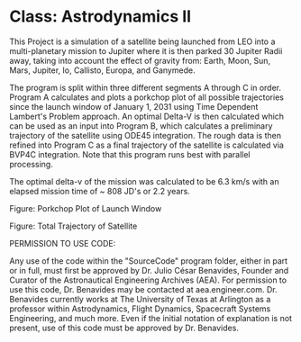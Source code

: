 # Class: Astrodynamics II

This Project is a simulation of a satellite being launched from LEO into a multi-planetary mission to Jupiter where it is then parked 30 Jupiter Radii away, taking into account the effect of gravity from: Earth, Moon, Sun, Mars, Jupiter, Io, Callisto, Europa, and Ganymede.

The program is split within three different segments A through C in order. Program A calculates and plots a porkchop plot of all possible trajectories since the launch window of January 1, 2031 using Time Dependent Lambert's Problem approach. An optimal Delta-V is then calculated which can be used as an input into Program B, which calculates a preliminary trajectory of the satellite using ODE45 integration. The rough data is then refined into Program C as a final trajectory of the satellite is calculated via BVP4C integration. Note that this program runs best with parallel processing.

The optimal delta-v of the mission was calculated to be 6.3 km/s with an elapsed mission time of ~ 808 JD's or 2.2 years. 

Figure: Porkchop Plot of Launch Window



Figure: Total Trajectory of Satellite



PERMISSION TO USE CODE:

Any use of the code within the "SourceCode" program folder, either in part or in full, must first be approved by Dr. Julio César Benavides, Founder and Curator of the Astronautical Engineering Archives (AEA). For permission to use this code, Dr. Benavides may be contacted at aea.engineer.com. Dr. Benavides currently works at The University of Texas at Arlington as a professor within Astrodynamics, Flight Dynamics, Spacecraft Systems Engineering, and much more. Even if the initial notation of explanation is not present, use of this code must be approved by Dr. Benavides.
